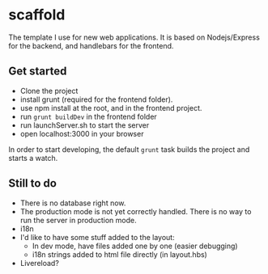 # scaffold

The template I use for new web applications. It is based on Nodejs/Express for the backend, and handlebars for the frontend.

## Get started

- Clone the project
- install grunt (required for the frontend folder).
- use npm install at the root, and in the frontend project.
- run `grunt buildDev` in the frontend folder
- run launchServer.sh to start the server
- open localhost:3000 in your browser

In order to start developing, the default `grunt` task builds the project and starts a watch.

## Still to do

- There is no database right now.
- The production mode is not yet correctly handled. There is no way to run the server in production mode.
- i18n
- I'd like to have some stuff added to the layout:
    - In dev mode, have files added one by one (easier debugging)
    - i18n strings added to html file directly (in layout.hbs)
- Livereload?